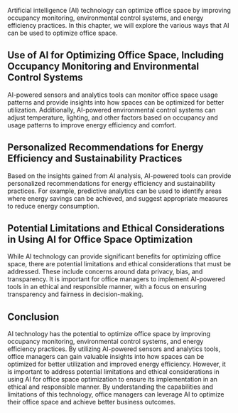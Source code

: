 
Artificial intelligence (AI) technology can optimize office space by improving occupancy monitoring, environmental control systems, and energy efficiency practices. In this chapter, we will explore the various ways that AI can be used to optimize office space.

Use of AI for Optimizing Office Space, Including Occupancy Monitoring and Environmental Control Systems
-------------------------------------------------------------------------------------------------------

AI-powered sensors and analytics tools can monitor office space usage patterns and provide insights into how spaces can be optimized for better utilization. Additionally, AI-powered environmental control systems can adjust temperature, lighting, and other factors based on occupancy and usage patterns to improve energy efficiency and comfort.

Personalized Recommendations for Energy Efficiency and Sustainability Practices
-------------------------------------------------------------------------------

Based on the insights gained from AI analysis, AI-powered tools can provide personalized recommendations for energy efficiency and sustainability practices. For example, predictive analytics can be used to identify areas where energy savings can be achieved, and suggest appropriate measures to reduce energy consumption.

Potential Limitations and Ethical Considerations in Using AI for Office Space Optimization
------------------------------------------------------------------------------------------

While AI technology can provide significant benefits for optimizing office space, there are potential limitations and ethical considerations that must be addressed. These include concerns around data privacy, bias, and transparency. It is important for office managers to implement AI-powered tools in an ethical and responsible manner, with a focus on ensuring transparency and fairness in decision-making.

Conclusion
----------

AI technology has the potential to optimize office space by improving occupancy monitoring, environmental control systems, and energy efficiency practices. By utilizing AI-powered sensors and analytics tools, office managers can gain valuable insights into how spaces can be optimized for better utilization and improved energy efficiency. However, it is important to address potential limitations and ethical considerations in using AI for office space optimization to ensure its implementation in an ethical and responsible manner. By understanding the capabilities and limitations of this technology, office managers can leverage AI to optimize their office space and achieve better business outcomes.
